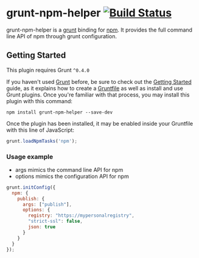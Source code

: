 grunt-npm-helper [![Build Status](https://secure.travis-ci.org/labaneilers/grunt-npm-helper.png?branch=master)](http://travis-ci.org/labaneilers/grunt-npm-helper)
======

grunt-npm-helper is a [grunt](http://gruntjs.com) binding for [npm](https://npmjs.org). It provides the full command line API of npm through grunt configuration.
 
## Getting Started
This plugin requires Grunt `^0.4.0`

If you haven't used [Grunt](http://gruntjs.com/) before, be sure to check out the [Getting Started](http://gruntjs.com/getting-started) guide, as it explains how to create a [Gruntfile](http://gruntjs.com/sample-gruntfile) as well as install and use Grunt plugins. Once you're familiar with that process, you may install this plugin with this command:

```shell
npm install grunt-npm-helper --save-dev
```

Once the plugin has been installed, it may be enabled inside your Gruntfile with this line of JavaScript:

```js
grunt.loadNpmTasks('npm');
```
### Usage example

* args mimics the command line API for npm
* options mimics the configuration API for npm

```js
grunt.initConfig({
  npm: {
    publish: {
      args: ["publish"],
      options: {
        registry: "https://mypersonalregistry",
        "strict-ssl": false,
        json: true
      }
    }
  }
});
```